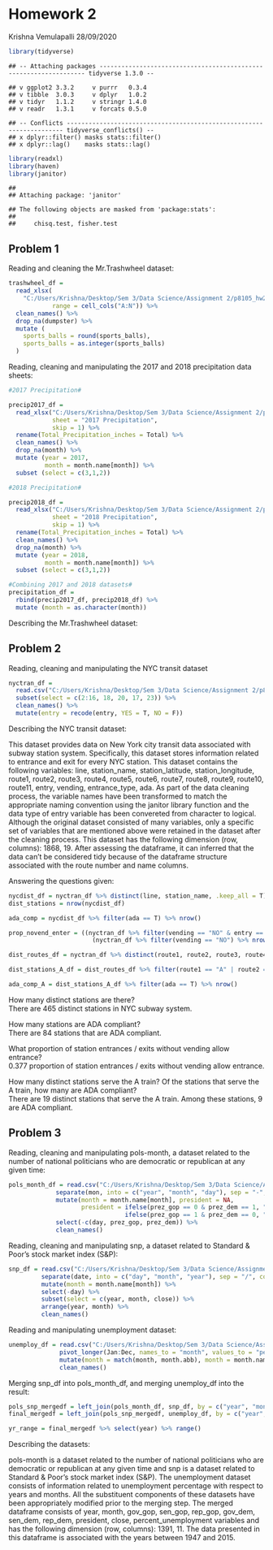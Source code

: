 Homework 2
================
Krishna Vemulapalli
28/09/2020

``` r
library(tidyverse)
```

    ## -- Attaching packages ------------------------------------------------------------------ tidyverse 1.3.0 --

    ## v ggplot2 3.3.2     v purrr   0.3.4
    ## v tibble  3.0.3     v dplyr   1.0.2
    ## v tidyr   1.1.2     v stringr 1.4.0
    ## v readr   1.3.1     v forcats 0.5.0

    ## -- Conflicts --------------------------------------------------------------------- tidyverse_conflicts() --
    ## x dplyr::filter() masks stats::filter()
    ## x dplyr::lag()    masks stats::lag()

``` r
library(readxl)
library(haven)
library(janitor)
```

    ## 
    ## Attaching package: 'janitor'

    ## The following objects are masked from 'package:stats':
    ## 
    ##     chisq.test, fisher.test

## Problem 1

Reading and cleaning the Mr.Trashwheel dataset:

``` r
trashwheel_df = 
  read_xlsx(
    "C:/Users/Krishna/Desktop/Sem 3/Data Science/Assignment 2/p8105_hw2_slv2129/data/Trash-Wheel-Collection-Totals-8-6-19.xlsx", 
            range = cell_cols("A:N")) %>%
  clean_names() %>%
  drop_na(dumpster) %>%
  mutate (
    sports_balls = round(sports_balls),
    sports_balls = as.integer(sports_balls)
  )
```

Reading, cleaning and manipulating the 2017 and 2018 precipitation data
sheets:

``` r
#2017 Precipitation#

precip2017_df = 
  read_xlsx("C:/Users/Krishna/Desktop/Sem 3/Data Science/Assignment 2/p8105_hw2_slv2129/data/Trash-Wheel-Collection-Totals-8-6-19.xlsx",
            sheet = "2017 Precipitation",
            skip = 1) %>%
  rename(Total_Precipitation_inches = Total) %>%
  clean_names() %>%
  drop_na(month) %>%
  mutate (year = 2017,
          month = month.name[month]) %>%
  subset (select = c(3,1,2)) 

#2018 Precipitation#

precip2018_df = 
  read_xlsx("C:/Users/Krishna/Desktop/Sem 3/Data Science/Assignment 2/p8105_hw2_slv2129/data/Trash-Wheel-Collection-Totals-8-6-19.xlsx",
            sheet = "2018 Precipitation",
            skip = 1) %>%
  rename(Total_Precipitation_inches = Total) %>%
  clean_names() %>%
  drop_na(month) %>%
  mutate (year = 2018,
          month = month.name[month]) %>%
  subset (select = c(3,1,2))

#Combining 2017 and 2018 datasets#
precipitation_df = 
  rbind(precip2017_df, precip2018_df) %>%
  mutate (month = as.character(month))
```

Describing the Mr.Trashwheel dataset:

## Problem 2

Reading, cleaning and manipulating the NYC transit dataset

``` r
nyctran_df = 
  read.csv("C:/Users/Krishna/Desktop/Sem 3/Data Science/Assignment 2/p8105_hw2_slv2129/data/NYC_Transit_Subway_Entrance_And_Exit_Data.csv") %>%
  subset(select = c(2:16, 18, 20, 17, 23)) %>%
  clean_names() %>%
  mutate(entry = recode(entry, YES = T, NO = F))
```

Describing the NYC transit dataset:

This dataset provides data on New York city transit data associated with
subway station system. Specifically, this dataset stores information
related to entrance and exit for every NYC station. This dataset
contains the following variables: line, station\_name,
station\_latitude, station\_longitude, route1, route2, route3, route4,
route5, route6, route7, route8, route9, route10, route11, entry,
vending, entrance\_type, ada. As part of the data cleaning process, the
variable names have been transformed to match the appropriate naming
convention using the janitor library function and the data type of entry
variable has been convereted from character to logical. Although the
original dataset consisted of many variables, only a specific set of
variables that are mentioned above were retained in the dataset after
the cleaning process. This dataset has the following dimension (row,
columns): 1868, 19. After assessing the dataframe, it can inferred that
the data can’t be considered tidy because of the dataframe structure
associated with the route number and name columns.

Answering the questions given:

``` r
nycdist_df = nyctran_df %>% distinct(line, station_name, .keep_all = T)
dist_stations = nrow(nycdist_df)

ada_comp = nycdist_df %>% filter(ada == T) %>% nrow()

prop_novend_enter = ((nyctran_df %>% filter(vending == "NO" & entry == T) %>% nrow()) / 
                       (nyctran_df %>% filter(vending == "NO") %>% nrow())) %>% round(3)

dist_routes_df = nyctran_df %>% distinct(route1, route2, route3, route4, route5, route6, route7, route8, route9, route10, route11, .keep_all = T)

dist_stations_A_df = dist_routes_df %>% filter(route1 == "A" | route2 == "A" | route3 == "A" | route4 == "A" | route5 == "A" | route6 == "A" | route7 == "A" | route8 == "A"| route9 == "A" | route10 == "A" | route11 == "A")

ada_comp_A = dist_stations_A_df %>% filter(ada == T) %>% nrow()
```

How many distinct stations are there?  
There are 465 distinct stations in NYC subway system.

How many stations are ADA compliant?  
There are 84 stations that are ADA compliant.

What proportion of station entrances / exits without vending allow
entrance?  
0.377 proportion of station entrances / exits without vending allow
entrance.

How many distinct stations serve the A train? Of the stations that serve
the A train, how many are ADA compliant?  
There are 19 distinct stations that serve the A train. Among these
stations, 9 are ADA compliant.

## Problem 3

Reading, cleaning and manipulating pols-month, a dataset related to the
number of national politicians who are democratic or republican at any
given time:

``` r
pols_month_df = read.csv("C:/Users/Krishna/Desktop/Sem 3/Data Science/Assignment 2/p8105_hw2_slv2129/data/fivethirtyeight_datasets/pols-month.csv") %>% 
             separate(mon, into = c("year", "month", "day"), sep = "-", convert = T) %>%
             mutate(month = month.name[month], president = NA,
                    president = ifelse(prez_gop == 0 & prez_dem == 1, "dem", 
                                ifelse(prez_gop == 1 & prez_dem == 0, "gop", NA))) %>% 
             select(-c(day, prez_gop, prez_dem)) %>%
             clean_names()
```

Reading, cleaning and manipulating snp, a dataset related to Standard &
Poor’s stock market index (S\&P):

``` r
snp_df = read.csv("C:/Users/Krishna/Desktop/Sem 3/Data Science/Assignment 2/p8105_hw2_slv2129/data/fivethirtyeight_datasets/snp.csv") %>% 
         separate(date, into = c("day", "month", "year"), sep = "/", convert = T) %>%
         mutate(month = month.name[month]) %>%
         select(-day) %>%
         subset(select = c(year, month, close)) %>%
         arrange(year, month) %>%
         clean_names() 
```

Reading and manipulating unemployment dataset:

``` r
unemploy_df = read.csv("C:/Users/Krishna/Desktop/Sem 3/Data Science/Assignment 2/p8105_hw2_slv2129/data/fivethirtyeight_datasets/unemployment.csv") %>%
              pivot_longer(Jan:Dec, names_to = "month", values_to = "percent_unemployment") %>%
              mutate(month = match(month, month.abb), month = month.name[month]) %>%
              clean_names()
```

Merging snp\_df into pols\_month\_df, and merging unemploy\_df into the
result:

``` r
pols_snp_mergedf = left_join(pols_month_df, snp_df, by = c("year", "month")) 
final_mergedf = left_join(pols_snp_mergedf, unemploy_df, by = c("year", "month"))

yr_range = final_mergedf %>% select(year) %>% range()
```

Describing the datasets:

pols-month is a dataset related to the number of national politicians
who are democratic or republican at any given time and snp is a dataset
related to Standard & Poor’s stock market index (S\&P). The unemployment
dataset consists of information related to unemployment percentage with
respect to years and months. All the substituent components of these
datasets have been appropriately modified prior to the merging step. The
merged dataframe consists of year, month, gov\_gop, sen\_gop, rep\_gop,
gov\_dem, sen\_dem, rep\_dem, president, close, percent\_unemployment
variables and has the following dimension (row, columns): 1391, 11. The
data presented in this dataframe is associated with the years between
1947 and 2015.
